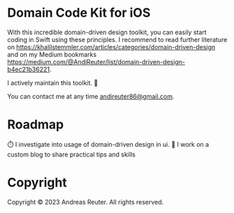 # Domain Code Kit for iOS
With this incredible domain-driven design toolkit, you can easily start coding in Swift using these principles. I recommend to read further literature on https://khalilstemmler.com/articles/categories/domain-driven-design and on my Medium bookmarks https://medium.com/@AndiReuter/list/domain-driven-design-b4ec21b36221.

I actively maintain this toolkit. :rocket:

You can contact me at any time andireuter86@gmail.com.

# Roadmap
:stopwatch: I investigate into usage of domain-driven design in ui.
:blue_book: I work on a custom blog to share practical tips and skills

# Copyright
Copyright © 2023 Andreas Reuter. All rights reserved.
